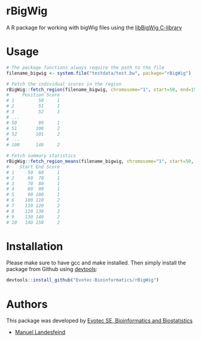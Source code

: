 # rBigWig

A R package for working with bigWig files using the [libBigWig C-library](https://github.com/dpryan79/libBigWig)

# Usage

```R
# The package functions always require the path to the file
filename_bigwig <- system.file("testdata/test.bw", package="rBigWig")

# Fetch the individual scores in the region
rBigWig::fetch_region(filename_bigwig, chromosome="1", start=50, end=150)
#     Position Score
# 1         50     1
# 2         51     1
# 3         52     1
# ...
# 50        99     1
# 51       100     2
# 52       101     2
# ...
# 100      149     2

# Fetch summary statistics 
rBigWig::fetch_region_means(filename_bigwig, chromosome="1", start=50, end=150, bins=10, as_data_frame=TRUE)
#    Start End Score
# 1     50  60     1
# 2     60  70     1
# 3     70  80     1
# 4     80  90     1
# 5     90 100     1
# 6    100 110     2
# 7    110 120     2
# 8    120 130     2
# 9    130 140     2
# 10   140 150     2

``` 


# Installation

Please make sure to have gcc and make installed. Then simply install the package from Github using [devtools](https://github.com/r-lib/devtools):

```R
devtools::install_github("Evotec-Bioinformatics/rBigWig")
```

# Authors

This package was developed by [Evotec SE, Bioinformatics and Biostatistics](https://github.com/Evotec-Bioinformatics)

- [Manuel Landesfeind](https://github.com/landesfeind)

